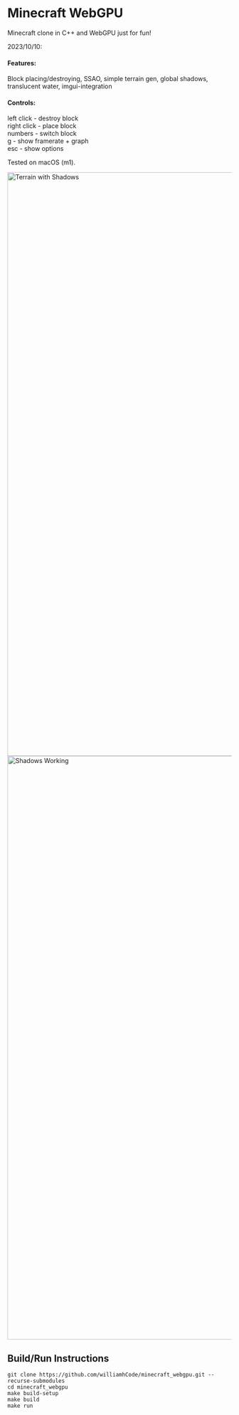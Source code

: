 # Minecraft WebGPU
Minecraft clone in C++ and WebGPU just for fun!  

2023/10/10:  

#### Features:  
Block placing/destroying, SSAO, simple terrain gen, global shadows, translucent water, imgui-integration

#### Controls:  
left click - destroy block  
right click - place block  
numbers - switch block  
g - show framerate + graph  
esc - show options

Tested on macOS (m1).

<img width="1312" alt="Terrain with Shadows" src="https://github.com/williamhCode/minecraft_webgpu/assets/83525937/c0eb237b-8d90-4bde-80d5-88f9781bd0cd">
<img width="1312" alt="Shadows Working" src="https://github.com/williamhCode/minecraft_webgpu/assets/83525937/a6d144d9-dc09-418c-9736-1f9da897b2c5">

## Build/Run Instructions
```
git clone https://github.com/williamhCode/minecraft_webgpu.git --recurse-submodules
cd minecraft_webgpu
make build-setup
make build
make run
```

